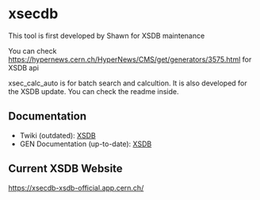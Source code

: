 # xsecdb
This tool is first developed by Shawn for XSDB maintenance

You can check <https://hypernews.cern.ch/HyperNews/CMS/get/generators/3575.html> for XSDB api

xsec_calc_auto is for batch search and calcultion. It is also developed for the XSDB update. You can check the readme inside.

## Documentation
- Twiki (outdated): [XSDB](https://twiki.cern.ch/twiki/bin/view/CMSPublic/GeneratorsHATSatLPC2019InDevelopment#Using_XSDB_Cross_Section_Databas)
- GEN Documentation (up-to-date): [XSDB](https://cms-generators.docs.cern.ch/about-cross-sections/xsdb/)

## Current XSDB Website
https://xsecdb-xsdb-official.app.cern.ch/
